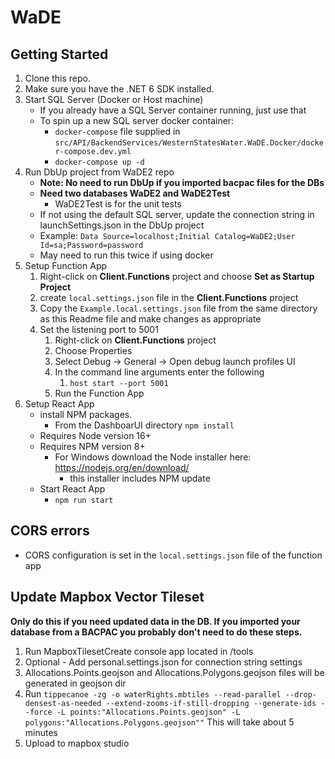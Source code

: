 # WaDE

## Getting Started

1. Clone this repo.
2. Make sure you have the .NET 6 SDK installed.
3. Start SQL Server (Docker or Host machine)
   - If you already have a SQL Server container running, just use that
   - To spin up a new SQL server docker container:
      - `docker-compose` file supplied in `src/API/BackendServices/WesternStatesWater.WaDE.Docker/docker-compose.dev.yml`
      - `docker-compose up -d`
4. Run DbUp project from WaDE2 repo 
   - **Note: No need to run DbUp if you imported bacpac files for the DBs** 
   - **Need two databases WaDE2 and WaDE2Test**
      - WaDE2Test is for the unit tests
   - If not using the default SQL server, update the connection string in launchSettings.json in the DbUp project
   - Example: `Data Source=localhost;Initial Catalog=WaDE2;User Id=sa;Password=password`
   - May need to run this twice if using docker
5. Setup Function App
   1. Right-click on **Client.Functions** project and choose **Set as Startup Project**
   1. create `local.settings.json` file in the **Client.Functions** project
   1. Copy the `Example.local.settings.json` file from the same directory as this Readme file and make changes as appropriate
   1. Set the listening port to 5001
      1. Right-click on **Client.Functions** project
      1. Choose Properties
      1. Select Debug -> General -> Open debug launch profiles UI
      1. In the command line arguments enter the following
         1. `host start --port 5001`
      1. Run the Function App
6. Setup React App
   - install NPM packages.
      - From the DashboarUI directory `npm install`
   - Requires Node version 16+
   - Requires NPM version 8+
      - For Windows download the Node installer here: https://nodejs.org/en/download/
         - this installer includes NPM update
   - Start React App
     - `npm run start`
   

## CORS errors
  - CORS configuration is set in the `local.settings.json` file of the function app


## Update Mapbox Vector Tileset

**Only do this if you need updated data in the DB. If you imported your database from a BACPAC you probably don't need to do these steps.**

1. Run MapboxTilesetCreate console app located in /tools
2. Optional - Add personal.settings.json for connection string settings
3. Allocations.Points.geojson and Allocations.Polygons.geojson files will be generated in geojson dir
4. Run `tippecanoe -zg -o waterRights.mbtiles --read-parallel --drop-densest-as-needed --extend-zooms-if-still-dropping --generate-ids --force -L points:"Allocations.Points.geojson" -L polygons:"Allocations.Polygons.geojson""` This will take about 5 minutes
5. Upload to mapbox studio



